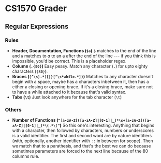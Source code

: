 # CS1570 Grader

## Regular Expressions
### Rules 
- **Header, Documentation, Functions (`$a`)** `$` matches to the end of the line and `a` matches to *a* to an a after the end of the line --- if you think this is impossible, you'd be correct. This is a placeholder regex.
- **Column (`.{80}`)** Easy peasy. Match any character (`.`) for upto eighty characters (`{80}`).
- **Braces (`[^\s].*({|}[^\s*while.*])`)** Matches to any character doesn't begin with a space, maybe has a characters inbetween it, then has a either a closing or opening brace. If it's a closing brace, make sure not to have a while attached to it because that's valid syntax.
- **Tabs (`\t`)** Just look anywhere for the tab character (`\t`)

### Others
- **Number of Functions (`"[a-zA-Z]([a-zA-Z]|[0-1]|_)*\s+[a-zA-Z]([a-zA-Z]|[0-1]|_)*\(.*\)"`)** So this one's interesting. Anything that begins with a character, then followed by characters, numbers or underscores is a valid identifier. The first and second word are by nature identifiers (with, optionally, another identifier with `::` in between for scope). Then we match that to a parathesis, and that's the best we can do because sometimes parameters are forced to the next line because of the 80 columns rule.
